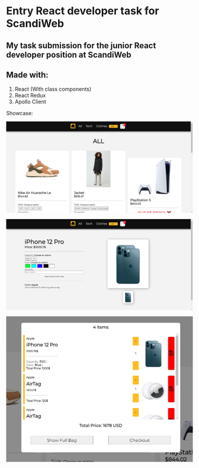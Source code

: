 # Entry React developer task for ScandiWeb

My task submission for the junior React developer position at ScandiWeb
---
## Made with:

1. React (With class components)
2. React Redux
3. Apollo Client

Showcase: 

![Home Page](./PLP.jpg)

![Product Page](./PDP.jpg)

![Bag](./bag.jpg)
